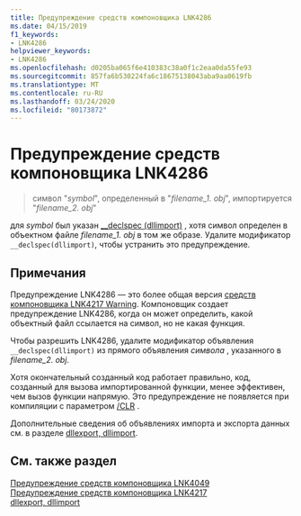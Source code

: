 ```yaml
---
title: Предупреждение средств компоновщика LNK4286
ms.date: 04/15/2019
f1_keywords:
- LNK4286
helpviewer_keywords:
- LNK4286
ms.openlocfilehash: d0205ba065f6e410383c38a0f1c2eaa0da55fe93
ms.sourcegitcommit: 857fa6b530224fa6c18675138043aba9aa0619fb
ms.translationtype: MT
ms.contentlocale: ru-RU
ms.lasthandoff: 03/24/2020
ms.locfileid: "80173872"
---
```

# <a name="linker-tools-warning-lnk4286"></a>Предупреждение средств компоновщика LNK4286

> символ "*symbol*", определенный в "*filename_1. obj*", импортируется "*filename_2. obj*"

для *symbol* был указан [__declspec (dllimport)](../../cpp/dllexport-dllimport.md) , хотя символ определен в объектном файле *filename_1. obj* в том же образе. Удалите модификатор `__declspec(dllimport)`, чтобы устранить это предупреждение.

## <a name="remarks"></a>Примечания

Предупреждение LNK4286 — это более общая версия [средств компоновщика LNK4217 Warning](linker-tools-warning-lnk4217.md). Компоновщик создает предупреждение LNK4286, когда он может определить, какой объектный файл ссылается на символ, но не какая функция.

Чтобы разрешить LNK4286, удалите модификатор объявления `__declspec(dllimport)` из прямого объявления *символа* , указанного в *filename_2. obj*.

Хотя окончательный созданный код работает правильно, код, созданный для вызова импортированной функции, менее эффективен, чем вызов функции напрямую. Это предупреждение не появляется при компиляции с параметром [/CLR](../../build/reference/clr-common-language-runtime-compilation.md) .

Дополнительные сведения об объявлениях импорта и экспорта данных см. в разделе [dllexport, dllimport](../../cpp/dllexport-dllimport.md).

## <a name="see-also"></a>См. также раздел

[Предупреждение средств компоновщика LNK4049](linker-tools-warning-lnk4049.md) \
[Предупреждение средств компоновщика LNK4217](linker-tools-warning-lnk4217.md) \
[dllexport, dllimport](../../cpp/dllexport-dllimport.md)
